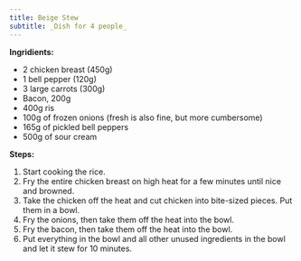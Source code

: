 ```yaml
---
title: Beige Stew
subtitle: _Dish for 4 people_
---
```


**Ingridients:**

- 2 chicken breast (450g)
- 1 bell pepper (120g)
- 3 large carrots (300g)
- Bacon, 200g
- 400g ris
- 100g of frozen onions (fresh is also fine, but more cumbersome)
- 165g of pickled bell peppers
- 500g of sour cream

**Steps:**

1. Start cooking the rice.
2. Fry the entire chicken breast on high heat for a few minutes until nice and browned.
3. Take the chicken off the heat and cut chicken into bite-sized pieces. Put them in a bowl.
4. Fry the onions, then take them off the heat into the bowl.
5. Fry the bacon, then take them off the heat into the bowl.
6. Put everything in the bowl and all other unused ingredients in the bowl and let it stew for 10 minutes.

